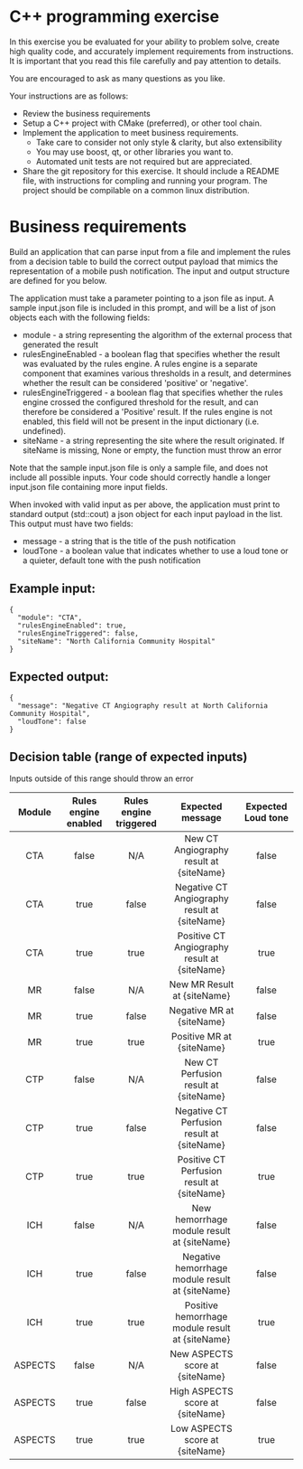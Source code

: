 # C++ programming exercise

In this exercise you be evaluated for your ability to problem solve, create high quality code, and accurately implement requirements from instructions. It is important that you read this file carefully and pay attention to details.

You are encouraged to ask as many questions as you like.

Your instructions are as follows:

* Review the business requirements
* Setup a C++ project with CMake (preferred), or other tool chain.
* Implement the application to meet business requirements.
  * Take care to consider not only style & clarity, but also extensibility
  * You may use boost, qt, or other libraries you want to.
  * Automated unit tests are not required but are appreciated.
* Share the git repository for this exercise. It should include a README file, with instructions for compling and running your program. The project should be compilable on a common linux distribution.

# Business requirements

Build an application that can parse input from a file and implement the rules from a decision table to build the correct output payload that mimics the representation of a mobile push notification. The input and output structure are defined for you below.

The application must take a parameter pointing to a json file as input. A sample input.json file is included in this prompt, and will be a list of json objects each with the following fields:
* module - a string representing the algorithm of the external process that generated the result
* rulesEngineEnabled - a boolean flag that specifies whether the result was evaluated by the rules engine. A rules engine is a separate component that examines various thresholds in a result, and determines whether the result can be considered 'positive' or 'negative'.
* rulesEngineTriggered - a boolean flag that specifies whether the rules engine crossed the configured threshold for the result, and can therefore be considered a 'Positive' result. If the rules engine is not enabled, this field will not be present in the input dictionary (i.e. undefined).
* siteName - a string representing the site where the result originated. If siteName is missing, None or empty, the function must throw an error

Note that the sample input.json file is only a sample file, and does not include all possible inputs. Your code should correctly handle a longer input.json file containing more input fields.

When invoked with valid input as per above, the application must print to standard output (std::cout) a json object for each input payload in the list. This output must have two fields:
* message - a string that is the title of the push notification
* loudTone - a boolean value that indicates whether to use a loud tone or a quieter, default tone with the push notification

## Example input:
```
{
  "module": "CTA",
  "rulesEngineEnabled": true,
  "rulesEngineTriggered": false,
  "siteName": "North California Community Hospital"
}
```

## Expected output:
```
{
  "message": "Negative CT Angiography result at North California Community Hospital",
  "loudTone": false
}
```

## Decision table (range of expected inputs)
Inputs outside of this range should throw an error

|  Module 	| Rules engine enabled 	| Rules engine triggered 	|                  Expected message                 	| Expected Loud tone 	|
|:-------:	|:--------------------:	|:----------------------:	|:-------------------------------------------------:	|:------------------:	|
|   CTA   	|         false        	|        N/A       	|    New CT Angiography result at {siteName}   	|        false       	|
|   CTA   	|         true         	|          false         	| Negative CT Angiography result at {siteName} 	|        false       	|
|   CTA   	|         true         	|          true          	| Positive CT Angiography result at {siteName} 	|        true        	|
|    MR   	|         false        	|        N/A       	|          New MR Result at {siteName}         	|        false       	|
|    MR   	|         true         	|          false         	|           Negative MR at {siteName}          	|        false       	|
|    MR   	|         true         	|          true          	|           Positive MR at {siteName}          	|        true        	|
|   CTP   	|         false        	|        N/A       	|     New CT Perfusion result at {siteName}    	|        false       	|
|   CTP   	|         true         	|          false         	|  Negative CT Perfusion result at {siteName}  	|        false       	|
|   CTP   	|         true         	|          true          	|  Positive CT Perfusion result at {siteName}  	|        true        	|
|   ICH   	|         false        	|        N/A       	|  New hemorrhage module result at {siteName}  	|        false       	|
|   ICH   	|         true         	|          false         	|         Negative hemorrhage module result at {siteName}         	|        false       	|
|   ICH   	|         true         	|          true          	|         Positive hemorrhage module result at {siteName}         	|        true        	|
| ASPECTS 	|         false        	|        N/A       	|                 New ASPECTS score at {siteName}                 	|        false       	|
| ASPECTS 	|         true         	|          false         	|                 High ASPECTS score at {siteName}                	|        false       	|
| ASPECTS 	|         true         	|          true          	|                 Low ASPECTS score at {siteName}                 	|        true        	|
